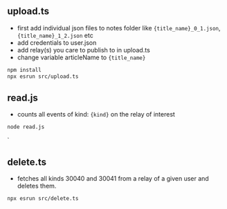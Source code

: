 

## upload.ts
- first add individual json files to notes folder like `{title_name}_0_1.json`, `{title_name}_1_2.json` etc
- add credentials to user.json
- add relay(s) you care to publish to in upload.ts
- change variable articleName to `{title_name}`
``` sh
npm install
npx esrun src/upload.ts
```

## read.js
- counts all events of kind: `{kind}` on the relay of interest

``` sh
node read.js
```

`
## delete.ts
- fetches all kinds 30040 and 30041 from a relay of a given user and deletes them.

``` sh
npx esrun src/delete.ts
```




